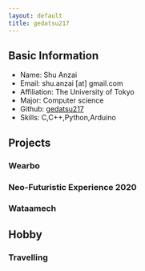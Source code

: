 ```yaml
---
layout: default
title: gedatsu217
---
```


## Basic Information
* Name: Shu Anzai
* Email: shu.anzai [at] gmail.com
* Affiliation: The University of Tokyo
* Major: Computer science
* Github: [gedatsu217](https://github.com/gedatsu217)
* Skills: C,C++,Python,Arduino

## Projects
### Wearbo
### Neo-Futuristic Experience 2020
### Wataamech

## Hobby
### Travelling